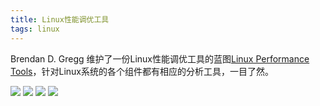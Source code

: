 ```yaml
---
title: Linux性能调优工具
tags: linux
---
```


Brendan D. Gregg 维护了一份Linux性能调优工具的蓝图[Linux Performance Tools](http://www.brendangregg.com/linuxperf.html)，针对Linux系统的各个组件都有相应的分析工具，一目了然。

![](http://image.jqian.net/linux_observability_tools.jpg)
![](http://image.jqian.net/linux_benchmarking_tools.jpg)
![](http://image.jqian.net/linux_tuning_tools.jpg)
![](http://image.jqian.net/linux_observability_sar.jpg)
